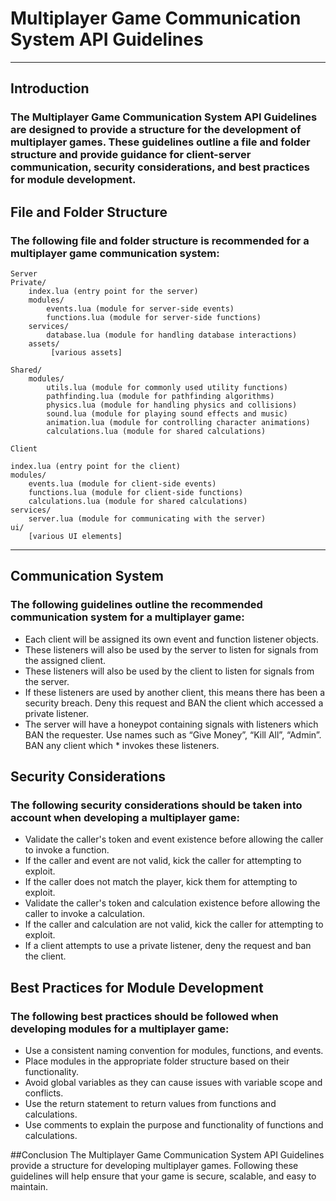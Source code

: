 # Multiplayer Game Communication System API Guidelines
---
## Introduction
### The Multiplayer Game Communication System API Guidelines are designed to provide a structure for the development of multiplayer games. These guidelines outline a file and folder structure and provide guidance for client-server communication, security considerations, and best practices for module development.

## File and Folder Structure
### The following file and folder structure is recommended for a multiplayer game communication system:
```
Server
Private/
    index.lua (entry point for the server)
    modules/
        events.lua (module for server-side events)
        functions.lua (module for server-side functions)
    services/
        database.lua (module for handling database interactions)
    assets/
         [various assets]

Shared/
    modules/
        utils.lua (module for commonly used utility functions)
        pathfinding.lua (module for pathfinding algorithms)
        physics.lua (module for handling physics and collisions)
        sound.lua (module for playing sound effects and music)
        animation.lua (module for controlling character animations)
        calculations.lua (module for shared calculations)
        
Client

index.lua (entry point for the client)
modules/
    events.lua (module for client-side events)
    functions.lua (module for client-side functions)
    calculations.lua (module for shared calculations)
services/
    server.lua (module for communicating with the server)
ui/
    [various UI elements]
```
---
## Communication System
### The following guidelines outline the recommended communication system for a multiplayer game:
* Each client will be assigned its own event and function listener objects.
* These listeners will also be used by the server to listen for signals from the assigned client.
* These listeners will also be used by the client to listen for signals from the server.
* If these listeners are used by another client, this means there has been a security breach. Deny this request and BAN the client which accessed a private listener.
* The server will have a honeypot containing signals with listeners which BAN the requester. Use names such as “Give Money”, “Kill All”, “Admin”. BAN any client which * invokes these listeners.
## Security Considerations
### The following security considerations should be taken into account when developing a multiplayer game:
* Validate the caller's token and event existence before allowing the caller to invoke a function.
* If the caller and event are not valid, kick the caller for attempting to exploit.
* If the caller does not match the player, kick them for attempting to exploit.
* Validate the caller's token and calculation existence before allowing the caller to invoke a calculation.
* If the caller and calculation are not valid, kick the caller for attempting to exploit.
* If a client attempts to use a private listener, deny the request and ban the client.
## Best Practices for Module Development
### The following best practices should be followed when developing modules for a multiplayer game:
* Use a consistent naming convention for modules, functions, and events.
* Place modules in the appropriate folder structure based on their functionality.
* Avoid global variables as they can cause issues with variable scope and conflicts.
* Use the return statement to return values from functions and calculations.
* Use comments to explain the purpose and functionality of functions and calculations.

##Conclusion
The Multiplayer Game Communication System API Guidelines provide a structure for developing multiplayer games. Following these guidelines will help ensure that your game is secure, scalable, and easy to maintain.
